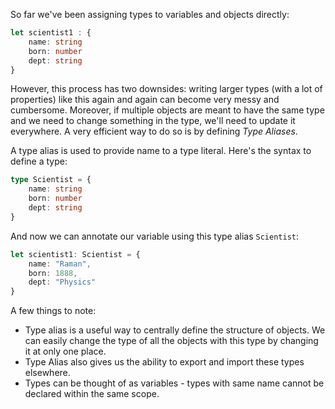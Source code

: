 So far we've been assigning types to variables and objects directly:

```ts
let scientist1 : {
    name: string
    born: number
    dept: string
}
```

However, this process has two downsides: writing larger types (with a lot of properties) like this again and again can become very messy and cumbersome. Moreover, if multiple objects are meant to have the same type and we need to change something in the type, we'll need to update it everywhere. A very efficient way to do so is by defining _Type Aliases_.

A type alias is used to provide name to a type literal. Here's the syntax to define a type:

```ts
type Scientist = {
    name: string
    born: number
    dept: string
}
```

And now we can annotate our variable using this type alias `Scientist`:

```ts
let scientist1: Scientist = {
    name: "Raman",
    born: 1888,
    dept: "Physics"
}
```
A few things to note:
- Type alias is a useful way to centrally define the structure of objects. We can easily change the type of all the objects with this type by changing it at only one place.
- Type Alias also gives us the ability to export and import these types elsewhere.
- Types can be thought of as variables - types with same name cannot be declared within the same scope.